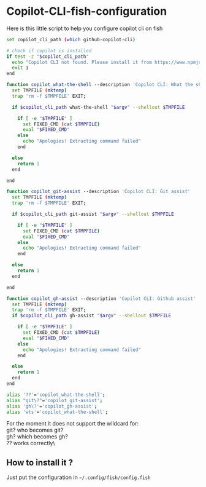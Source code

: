 # Copilot-CLI-fish-configuration
Here is this little script to help you configure copilot cli on fish

```sh
set copilot_cli_path (which github-copilot-cli)

# check if copilot is installed
if test -z "$copilot_cli_path"
  echo "Copilot CLI not found. Please install it from https://www.npmjs.com/package/@githubnext/github-copilot-cli"
  exit 1
end

function copilot_what-the-shell --description 'Copilot CLI: What the shell ?'
  set TMPFILE (mktemp)
  trap 'rm -f $TMPFILE' EXIT;

  if $copilot_cli_path what-the-shell "$argv" --shellout $TMPFILE

    if [ -e "$TMPFILE" ]
      set FIXED_CMD (cat $TMPFILE)
      eval "$FIXED_CMD"
    else
      echo "Apologies! Extracting command failed"
    end

  else
    return 1
  end

end

function copilot_git-assist --description 'Copilot CLI: Git assist'
  set TMPFILE (mktemp)
  trap 'rm -f $TMPFILE' EXIT;

  if $copilot_cli_path git-assist "$argv" --shellout $TMPFILE

    if [ -e "$TMPFILE" ]
      set FIXED_CMD (cat $TMPFILE)
      eval "$FIXED_CMD"
    else
      echo "Apologies! Extracting command failed"
    end

  else
    return 1
  end

end

function copilot_gh-assist --description 'Copilot CLI: Github assist'
  set TMPFILE (mktemp)
  trap 'rm -f $TMPFILE' EXIT;
  if $copilot_cli_path gh-assist "$argv" --shellout $TMPFILE

    if [ -e "$TMPFILE" ]
      set FIXED_CMD (cat $TMPFILE)
      eval "$FIXED_CMD"
    else
      echo "Apologies! Extracting command failed"
    end

  else
    return 1
  end
end

alias '??'='copilot_what-the-shell';
alias "git\?"='copilot_git-assist';
alias 'gh\?'='copilot_gh-assist';
alias 'wts'='copilot_what-the-shell';
```

For the moment it does not support the wildcard for:\
git? who becomes git?\
gh? which becomes gh?\
?? works correctly\


## How to install it ?

Just put the configuration in `~/.config/fish/config.fish`


